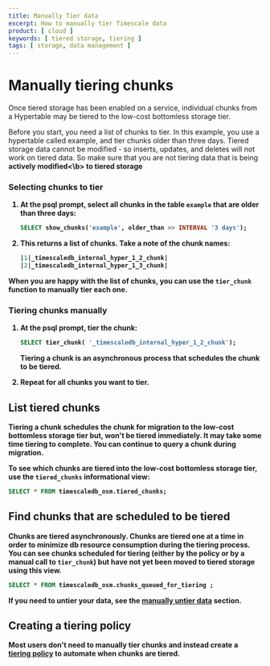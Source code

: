 ```yaml
---
title: Manually Tier data
excerpt: How to manually tier Timescale data
product: [ cloud ]
keywords: [ tiered storage, tiering ]
tags: [ storage, data management ]
---
```


# Manually tiering chunks

Once tiered storage has been enabled on a service, individual chunks from a Hypertable may be tiered to the low-cost bottomless storage tier.

Before you start, you need a list of chunks to tier. In this example, you use a hypertable called example, and tier chunks older than three days.
Tiered storage data cannot be modified - so inserts, updates, and deletes will not work on tiered data. So make sure that
you are not tiering data that is being <b>actively modified<\b> to tiered storage

<Procedure>

### Selecting chunks to tier

1. At the psql prompt, select all chunks in the table `example` that are older
   than three days:

   ```sql
   SELECT show_chunks('example', older_than => INTERVAL '3 days');
   ```

1. This returns a list of chunks. Take a note of the chunk names:

   ```sql
   |1|_timescaledb_internal_hyper_1_2_chunk|
   |2|_timescaledb_internal_hyper_1_3_chunk|
   ```

</Procedure>


When you are happy with the list of chunks, you can use the `tier_chunk` function to manually tier each one.

<Procedure>

### Tiering chunks manually

1. At the psql prompt, tier the chunk:

   ```sql
   SELECT tier_chunk( '_timescaledb_internal_hyper_1_2_chunk');
   ```
   
   Tiering a chunk is an asynchronous process that schedules the chunk to be tiered.

1. Repeat for all chunks you want to tier.

</Procedure>


## List tiered chunks

<Highlight type="info">
Tiering a chunk schedules the chunk for migration to the low-cost bottomless storage tier but, won't be tiered immediately. 
It may take some time tiering to complete. You can continue to query a chunk during migration.
</Highlight>

To see which chunks are tiered into the low-cost bottomless storage tier, use the `tiered_chunks`
informational view:

```sql
SELECT * FROM timescaledb_osm.tiered_chunks;
```

## Find chunks that are scheduled to be tiered

Chunks are tiered asynchronously. Chunks are tiered one at a time in order to minimize db resource
consumption during the tiering process. You can see chunks scheduled for tiering (either by the policy or
 by a manual call to `tier_chunk`) but have not yet been moved to tiered storage using this view.

```sql
SELECT * FROM timescaledb_osm.chunks_queued_for_tiering ;
```

If you need to untier your data, see the
[manually untier data][untier-data] section.

## Creating a tiering policy

Most users don't need to manually tier chunks and instead create a [tiering policy][creating-data-tiering-policy] to automate when chunks are tiered. 


[creating-data-tiering-policy]: /use-timescale/:currentVersion:/data-tiering/creating-data-tiering-policy/
[untier-data]: /use-timescale/:currentVersion:/data-tiering/untier-data/
